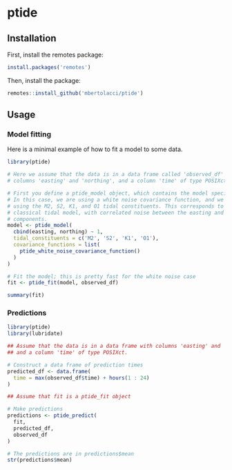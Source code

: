 # ptide

## Installation

First, install the remotes package:

```r
install.packages('remotes')
```

Then, install the package:

```r
remotes::install_github('mbertolacci/ptide')
```

## Usage

### Model fitting

Here is a minimal example of how to fit a model to some data.

```r
library(ptide)

# Here we assume that the data is in a data frame called 'observed_df' with
# columns 'easting' and 'northing', and a column 'time' of type POSIXct.

# First you define a ptide_model object, which contains the model specification.
# In this case, we are using a white noise covariance function, and we are
# using the M2, S2, K1, and O1 tidal constituents. This corresponds to a
# classical tidal model, with correlated noise between the easting and northing
# components.
model <- ptide_model(
  cbind(easting, northing) ~ 1,
  tidal_constituents = c('M2', 'S2', 'K1', 'O1'),
  covariance_functions = list(
    ptide_white_noise_covariance_function()
  )
)

# Fit the model; this is pretty fast for the white noise case
fit <- ptide_fit(model, observed_df)

summary(fit)
```

### Predictions

```r
library(ptide)
library(lubridate)

## Assume that the data is in a data frame with columns 'easting' and 'northing',
## and a column 'time' of type POSIXct.

# Construct a data frame of prediction times
predicted_df <- data.frame(
  time = max(observed_df$time) + hours(1 : 24)
)

## Assume that fit is a ptide_fit object

# Make predictions
predictions <- ptide_predict(
  fit,
  predicted_df,
  observed_df
)

# The predictions are in predictions$mean
str(predictions$mean)
```
